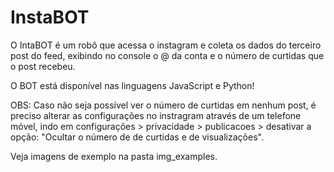 # InstaBOT
O IntaBOT é um robô que acessa o instagram e coleta os dados do terceiro post do feed, exibindo no console o @ da conta e o número de curtidas que o post recebeu. 

O BOT está disponível nas linguagens JavaScript e Python!

OBS: Caso não seja possível ver o número de curtidas em nenhum post, é preciso alterar as configurações no instragram através de um telefone móvel, indo em configurações > privacidade > publicacoes > desativar a opção: "Ocultar o número de de curtidas e de visualizações".

Veja imagens de exemplo na pasta img_examples.

